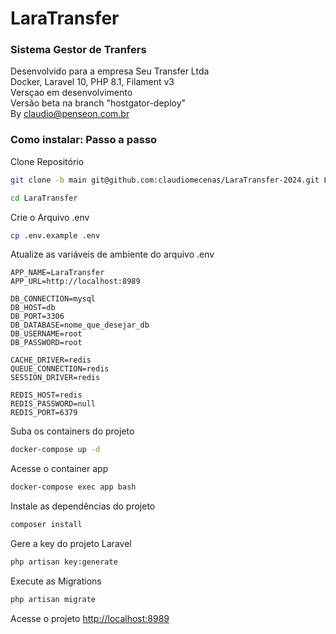 
# LaraTransfer
### Sistema Gestor de Tranfers
Desenvolvido para a empresa Seu Transfer Ltda  
Docker, Laravel 10, PHP 8.1, Filament v3  
Versçao em desenvolvimento  
Versão beta na branch "hostgator-deploy"  
By claudio@penseon.com.br  

### Como instalar: Passo a passo
Clone Repositório
```sh
git clone -b main git@github.com:claudiomecenas/LaraTransfer-2024.git LaraTransfer
```
```sh
cd LaraTransfer
```


Crie o Arquivo .env
```sh
cp .env.example .env
```


Atualize as variáveis de ambiente do arquivo .env
```dosini
APP_NAME=LaraTransfer
APP_URL=http://localhost:8989

DB_CONNECTION=mysql
DB_HOST=db
DB_PORT=3306
DB_DATABASE=nome_que_desejar_db
DB_USERNAME=root
DB_PASSWORD=root

CACHE_DRIVER=redis
QUEUE_CONNECTION=redis
SESSION_DRIVER=redis

REDIS_HOST=redis
REDIS_PASSWORD=null
REDIS_PORT=6379
```


Suba os containers do projeto
```sh
docker-compose up -d
```


Acesse o container app
```sh
docker-compose exec app bash
```


Instale as dependências do projeto
```sh
composer install
```


Gere a key do projeto Laravel
```sh
php artisan key:generate
```


Execute as Migrations
```sh
php artisan migrate
```

Acesse o projeto
[http://localhost:8989](http://localhost:8989)
